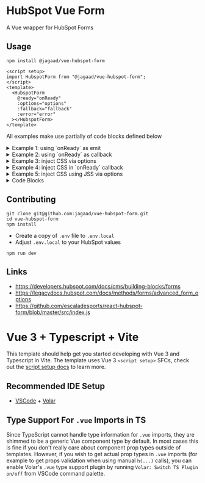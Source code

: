 # HubSpot Vue Form

A Vue wrapper for HubSpot Forms

## Usage

```shell
npm install @jagaad/vue-hubspot-form
```

```vue
<script setup>
import HubspotForm from "@jagaad/vue-hubspot-form";
</script>
<template>
  <HubspotForm
    @ready="onReady"
    :options="options"
    :fallback="fallback"
    :error="error"
  ></HubspotForm>
</template>
```

All examples make use partially of code blocks defined below

<details>
<summary>Example 1: using `onReady` as emit</summary>

```vue
<template>
  <HubspotForm
    @ready="onReady"
    :options="options"
    :fallback="fallback"
    :error="error"
  />
</template>
```

</details>

<details>
<summary>Example 2: using `onReady` as callback</summary>

```vue
<template>
  <HubspotForm
    :onReady="onReady"
    :options="options"
    :fallback="fallback"
    :error="error"
  />
</template>
```

</details>

<details>
<summary>Example 3: inject CSS via options</summary>

```tsx
import { CreateOptions } from "@jagaad/vue-hubspot-form";

// these values are fake, add your own
const options: CreateOptions = {
  // ...
  // Read the official docs for more info
  cssRequired: `.hubspot-link__container { display: none }`,
  // ...
};
```

</details>

<details>
<summary>Example 4: inject CSS in `onReady` callback</summary>

```tsx
import { Payload } from "@jagaad/vue-hubspot-form";

function onReady({ iframeDocument: doc }: Payload) {
  const element = doc.createElement("style");
  const styles = `.hubspot-link__container { display: none }`;
  element.appendChild(doc.createTextNode(styles));
  doc.head.appendChild(element);
}
```

</details>

</details>

<details>
<summary>Example 5: inject CSS using JSS via options</summary>

```tsx
import jss, { Rule } from "jss";

jss.use({
    // this will make JSS to use selectors as names
    onCreateRule(name, _decl, options) {
        options.selector = name
        return null as unknown as Rule
    }
})

const styleSheet = jss.createStyleSheet({
    '.hubspot-link__container': {
        display: 'none',
    },
})

const options = {
    // ...
    cssRequired: styleSheet.toString()
}
```

</details>

<details>
<summary>Code Blocks</summary>

**Options:**

```tsx
import { CreateOptions } from "@jagaad/vue-hubspot-form";

// these values are fake, add your own
const options: CreateOptions = {
  region: "eu1",
  portalId: "83991272",
  formId: "25f1e214-1236-45c3-810m-d8dk31736c72",
  // ...
};
```

**On Ready callback:**

```tsx
import { Payload } from "@jagaad/vue-hubspot-form";

const onReady = (payload: Payload) => console.log(payload);
```

**Fallback Components:**

```tsx
import { defineComponent } from "vue";

// Loading Component
const fallback = defineComponent({
  /* ... */
});
// Error Component
const error = defineComponent({
  /* ... */
});
```

</details>

## Contributing

```shell
git clone git@github.com:jagaad/vue-hubspot-form.git
cd vue-hubspot-form
npm install
```

- Create a copy of `.env` file to `.env.local`
- Adjust `.env.local` to your HubSpot values

```
npm run dev
```

## Links

- https://developers.hubspot.com/docs/cms/building-blocks/forms
- https://legacydocs.hubspot.com/docs/methods/forms/advanced_form_options
- https://github.com/escaladesports/react-hubspot-form/blob/master/src/index.js

# Vue 3 + Typescript + Vite

This template should help get you started developing with Vue 3 and Typescript in Vite. The template uses Vue 3 `<script setup>` SFCs, check out the [script setup docs](https://v3.vuejs.org/api/sfc-script-setup.html#sfc-script-setup) to learn more.

## Recommended IDE Setup

- [VSCode](https://code.visualstudio.com/) + [Volar](https://marketplace.visualstudio.com/items?itemName=johnsoncodehk.volar)

## Type Support For `.vue` Imports in TS

Since TypeScript cannot handle type information for `.vue` imports, they are shimmed to be a generic Vue component type by default. In most cases this is fine if you don't really care about component prop types outside of templates. However, if you wish to get actual prop types in `.vue` imports (for example to get props validation when using manual `h(...)` calls), you can enable Volar's `.vue` type support plugin by running `Volar: Switch TS Plugin on/off` from VSCode command palette.
